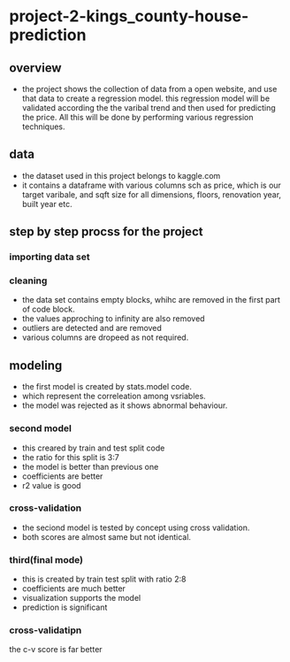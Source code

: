 # project-2-kings_county-house-prediction
## overview
* the project shows the collection of data from a open website, and use that data to create a regression model. this regression model will be validated according the the varibal trend and then used for predicting the price. All this will be done by performing various regression techniques.
## data
* the dataset used in this project belongs to kaggle.com
* it contains a dataframe with various columns sch as price, which is our target varibale, and sqft size for all dimensions, floors, renovation year, built year etc.
## step by step procss for the project
### importing data set
### cleaning
* the data set contains empty blocks, whihc are removed in the first part of code block.
* the values approching to infinity are also removed
* outliers are detected and are removed
* various columns are dropeed as not required.
## modeling
* the first model is created by stats.model code.
* which represent the correleation among vsriables.
* the model was rejected as it shows abnormal behaviour.
### second model
* this creared by train and test split code
* the ratio for this split is 3:7
* the model is better than previous one
* coefficients are better
* r2 value is good
### cross-validation
* the seciond model is tested by concept using cross validation.
* both scores are almost same but not identical.
### third(final mode)
* this is created by train test split with ratio 2:8
* coefficients are much better
* visualization supports the model
* prediction is significant
### cross-validatipn
the c-v score is far better
